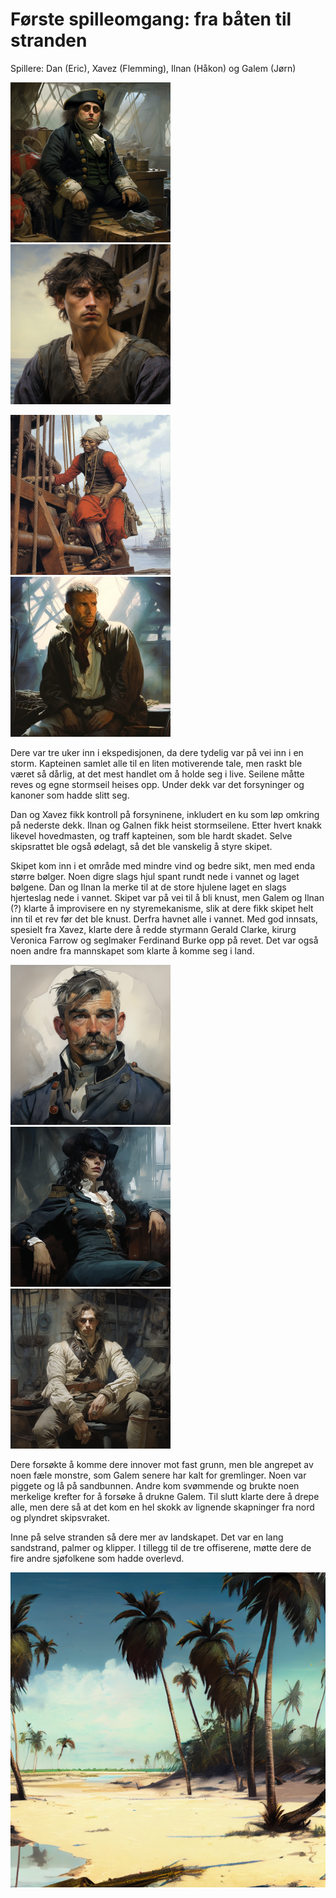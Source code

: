 # Første spilleomgang: fra båten til stranden

Spillere: Dan (Eric), Xavez (Flemming), Ilnan (Håkon) og Galem (Jørn)

<img src="images/dan_mini.png" alt="Dan"/> <img src="images/xavez_mini.png" alt="Dan"/>

<img src="images/ilnan_mini.png" alt="Dan"/> <img src="images/galem_mini.png" alt="Dan"/>

Dere var tre uker inn i ekspedisjonen, da dere tydelig var på vei inn i en storm. Kapteinen samlet alle til en liten motiverende tale, men raskt ble været så dårlig, at det mest handlet om å holde seg i live. Seilene måtte reves og egne stormseil heises opp. Under dekk var det forsyninger og kanoner som hadde slitt seg. 

Dan og Xavez fikk kontroll på forsyninene, inkludert en ku som løp omkring på nederste dekk. Ilnan og Galnen fikk heist stormseilene.  Etter hvert knakk likevel hovedmasten, og traff kapteinen, som ble hardt skadet. Selve skipsrattet ble også ødelagt, så det ble vanskelig å styre skipet.

Skipet kom inn i et område med mindre vind og bedre sikt, men med enda større bølger. Noen digre slags hjul spant rundt nede i vannet og laget bølgene. Dan og Ilnan la merke til at de store hjulene laget en slags hjerteslag nede i vannet. Skipet var på vei til å bli knust, men Galem og Ilnan (?) klarte å improvisere en ny styremekanisme, slik at dere fikk skipet helt inn til et rev før det ble knust. Derfra havnet alle i vannet. Med god innsats, spesielt fra Xavez, klarte dere å redde styrmann Gerald Clarke, kirurg Veronica Farrow og seglmaker Ferdinand Burke opp på revet. Det var også noen andre fra mannskapet som klarte å komme seg i land.

<img src="images/clarke_mini.png" alt="Clarke"/> <img src="images/surgeon_mini.png" alt="Surgeon"/> <img src="images/sailmaker_mini.png" alt="Sailmaker"/>

Dere forsøkte å komme dere innover mot fast grunn, men ble angrepet av noen fæle monstre, som Galem senere har kalt for gremlinger. Noen var piggete og lå på sandbunnen. Andre kom svømmende og brukte noen merkelige krefter for å forsøke å drukne Galem. Til slutt klarte dere å drepe alle, men dere så at det kom en hel skokk av lignende skapninger fra nord og plyndret skipsvraket.

Inne på selve stranden så dere mer av landskapet. Det var en lang sandstrand, palmer og klipper. I tillegg til de tre offiserene, møtte dere de fire andre sjøfolkene som hadde overlevd.

 <img src="images/beach_mini.png" alt="The Narrow Beach"/>
